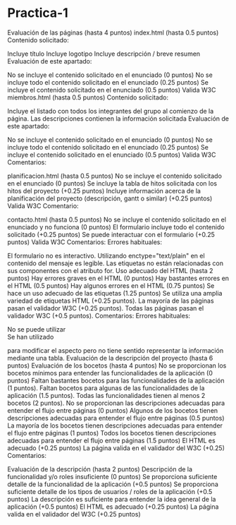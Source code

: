 # Practica-1

Evaluación de las páginas (hasta 4 puntos)
index.html (hasta 0.5 puntos)
Contenido solicitado:

 Incluye título
 Incluye logotipo
 Incluye descripción / breve resumen
Evaluación de este apartado:

 No se incluye el contenido solicitado en el enunciado (0 puntos)
 No se incluye todo el contenido solicitado en el enunciado (0.25 puntos)
 Se incluye el contenido solicitado en el enunciado (0.5 puntos)
 Valida W3C
miembros.html (hasta 0.5 puntos)
Contenido solicitado:

 Incluye el listado con todos los integrantes del grupo al comienzo de la página.
 Las descripciones contienen la información solicitada
Evaluación de este apartado:

 No se incluye el contenido solicitado en el enunciado (0 puntos)
 No se incluye todo el contenido solicitado en el enunciado (0.25 puntos)
 Se incluye el contenido solicitado en el enunciado (0.5 puntos)
 Valida W3C
Comentarios:

planificacion.html (hasta 0.5 puntos)
 No se incluye el contenido solicitado en el enunciado (0 puntos)
 Se incluye la tabla de hitos solicitada con los hitos del proyecto (+0.25 puntos)
 Incluye información acerca de la planificación del proyecto (descripción, gantt o similar) (+0.25 puntos)
 Valida W3C
Comentario:

contacto.html (hasta 0.5 puntos)
 No se incluye el contenido solicitado en el enunciado y no funciona (0 puntos)
 El formulario incluye todo el contenido solicitado (+0.25 puntos)
 Se puede interactuar con el formulario (+0.25 puntos)
 Valida W3C
Comentarios: Errores habituales:

El formulario no es interactivo.
Utilizando enctype="text/plain" en el contenido del mensaje es legible.
Las etiquetas no están relacionadas con sus componentes con el atributo for.
Uso adecuado del HTML (hasta 2 puntos)
 Hay errores graves en el HTML (0 puntos)
 Hay bastantes errores en el HTML (0.5 puntos)
 Hay algunos errores en el HTML (0.75 puntos)
 Se hace un uso adecuado de las etiquetas (1.25 puntos)
 Se utiliza una amplia variedad de etiquetas HTML (+0.25 puntos).
 La mayoría de las páginas pasan el validador W3C (+0.25 puntos).
 Todas las páginas pasan el validador W3C (+0.5 puntos).
Comentarios: Errores habituales:

No se puede utilizar <br>
Se han utilizado <div> para modificar el aspecto pero no tiene sentido representar la información mediante una tabla.
Evaluación de la descripción del proyecto (hasta 6 puntos)
Evaluación de los bocetos (hasta 4 puntos)
 No se proporcionan los bocetos mínimos para entender las funcionalidades de la aplicación (0 puntos)
 Faltan bastantes bocetos para las funcionalidades de la aplicación (1 puntos).
 Faltan bocetos para algunas de las funcionalidades de la aplicación (1.5 puntos).
 Todas las funcionalidades tienen al menos 2 bocetos (2 puntos).
 No se proporcionan las descripciones adecuadas para entender el flujo entre páginas (0 puntos)
 Algunos de los bocetos tienen descripciones adecuadas para entender el flujo entre páginas (0.5 puntos)
 La mayoría de los bocetos tienen descripciones adecuadas para entender el flujo entre páginas (1 puntos)
 Todos los bocetos tienen descripciones adecuadas para entender el flujo entre páginas (1.5 puntos)
 El HTML es adecuado (+0.25 puntos)
 La página valida en el validador del W3C (+0.25)
Comentarios:

Evaluación de la descripción (hasta 2 puntos)
 Descripción de la funcionalidad y/o roles insuficiente (0 puntos)
 Se proporciona suficiente detalle de la funcionalidad de la aplicación (+0.5 puntos)
 Se proporciona suficiente detalle de los tipos de usuarios / roles de la aplicación (+0.5 puntos)
 La descripción es suficiente para entender la idea general de la aplicación (+0.5 puntos)
 El HTML es adecuado (+0.25 puntos)
 La página valida en el validador del W3C (+0.25 puntos)
